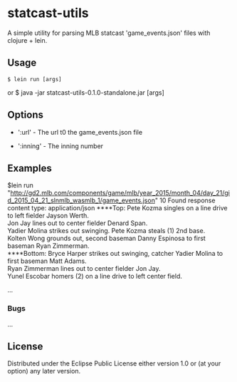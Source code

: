 # statcast-utils

A simple utility for parsing MLB statcast 'game_events.json' files with 
clojure + lein.

## Usage

	$ lein run [args]
or
    $ java -jar statcast-utils-0.1.0-standalone.jar [args]

## Options

* ':url' -
  The url t0 the game_events.json file

* ':inning' -
  The inning number

## Examples
$lein run "http://gd2.mlb.com/components/game/mlb/year_2015/month_04/day_21/gid_2015_04_21_slnmlb_wasmlb_1/game_events.json" 10
Found response content type:  application/json
****Top:
	Pete Kozma singles on a line drive to left fielder Jayson Werth.  
	Jon Jay lines out to center fielder Denard Span.  
	Yadier Molina strikes out swinging.  Pete Kozma steals (1) 2nd base.  
	Kolten Wong grounds out, second baseman Danny Espinosa to first baseman Ryan Zimmerman.  
****Bottom:
	Bryce Harper strikes out swinging, catcher Yadier Molina to first baseman Matt Adams.  
	Ryan Zimmerman lines out to center fielder Jon Jay.  
	Yunel Escobar homers (2) on a line drive to left center field.

...

### Bugs

...


## License

Distributed under the Eclipse Public License either version 1.0 or (at
your option) any later version.
